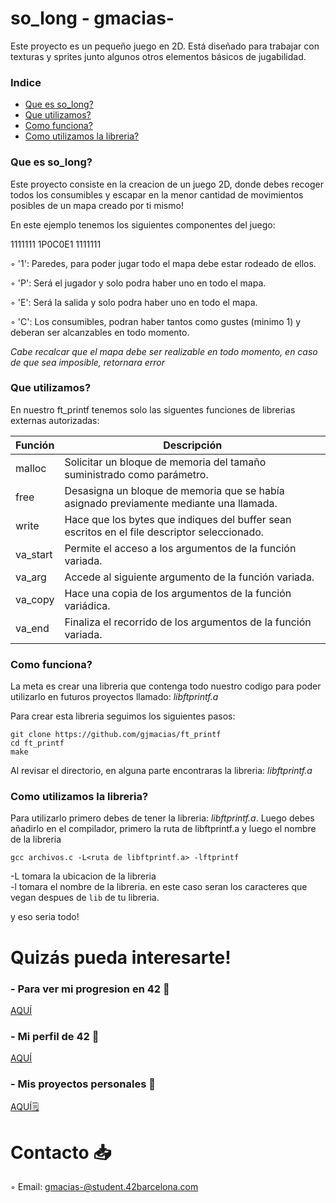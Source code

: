 # so_long - gmacias-
Este proyecto es un pequeño juego en 2D. Está diseñado para trabajar con texturas y sprites junto algunos otros elementos básicos de jugabilidad.
### Indice
* [Que es so_long?](#que-es-so_long)
* [Que utilizamos?](#que-utilizamos)
* [Como funciona?](#como-funciona)
* [Como utilizamos la libreria?](#como-utilizamos-la-libreria)

### Que es so_long?
Este proyecto consiste en la creacion de un juego 2D, donde debes recoger todos los consumibles y escapar en la menor cantidad de movimientos posibles de un mapa creado por ti mismo!

En este ejemplo tenemos los siguientes componentes del juego:

1111111
1P0C0E1
1111111

◦ '1': Paredes, para poder jugar todo el mapa debe estar rodeado de ellos.

◦ 'P': Será el jugador y solo podra haber uno en todo el mapa.

◦ 'E': Será la salida y solo podra haber uno en todo el mapa.

◦ 'C': Los consumibles, podran haber tantos como gustes (minimo 1) y deberan ser alcanzables en todo momento.

*Cabe recalcar que el mapa debe ser realizable en todo momento, en caso de que sea imposible, retornara error*

### Que utilizamos?
En nuestro ft_printf tenemos solo las siguentes funciones de librerias externas autorizadas:

| Función  | Descripción														 			|
|-------|-----------------------------------------------------------------------------------|
| malloc | Solicitar un bloque de memoria del tamaño suministrado como parámetro.     													|
| free | Desasigna un bloque de memoria que se había asignado previamente mediante una llamada. 											|
| write | Hace que los bytes que indiques del buffer sean escritos en el file descriptor seleccionado.								|
| va_start | Permite el acceso a los argumentos de la función variada.														|
| va_arg | Accede al siguiente argumento de la función variada.               											|
| va_copy | Hace una copia de los argumentos de la función variádica.               									|
| va_end | Finaliza el recorrido de los argumentos de la función variada.        |


### Como funciona?

La meta es crear una libreria que contenga todo nuestro codigo para poder utilizarlo en futuros proyectos llamado: *libftprintf.a*

Para crear esta libreria seguimos los siguientes pasos:

	git clone https://github.com/gjmacias/ft_printf
	cd ft_printf
	make

Al revisar el directorio, en alguna parte encontraras la libreria: *libftprintf.a*

### Como utilizamos la libreria?

Para utilizarlo primero debes de  tener la libreria: *libftprintf.a*.
Luego debes añadirlo en el compilador, primero la ruta de libftprintf.a y luego el nombre de la libreria

`gcc archivos.c -L<ruta de libftprintf.a> -lftprintf`

-L tomara la ubicacion de la libreria<br>
-l tomara el nombre de la libreria. en este caso seran los caracteres que vegan despues de `lib` de tu libreria.

y eso seria todo!

# Quizás pueda interesarte!

### - Para ver mi progresion en 42 🌠
[AQUÍ](https://github.com/gjmacias/42BCN)

### - Mi perfil de 42 👾
[AQUÍ](https://profile.intra.42.fr/users/gmacias-)

### - Mis proyectos personales 🧐
[AQUÍ🗒️](https://github.com/gjmacias/autoproyectos)

# Contacto 📥

◦ Email: gmacias-@student.42barcelona.com

[1]: https://www.42barcelona.com/ "42 BCN"
